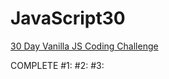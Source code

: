 # JavaScript30

<a href="https://javascript30.com">30 Day Vanilla JS Coding Challenge</a>

COMPLETE
#1: 
#2: 
#3:
